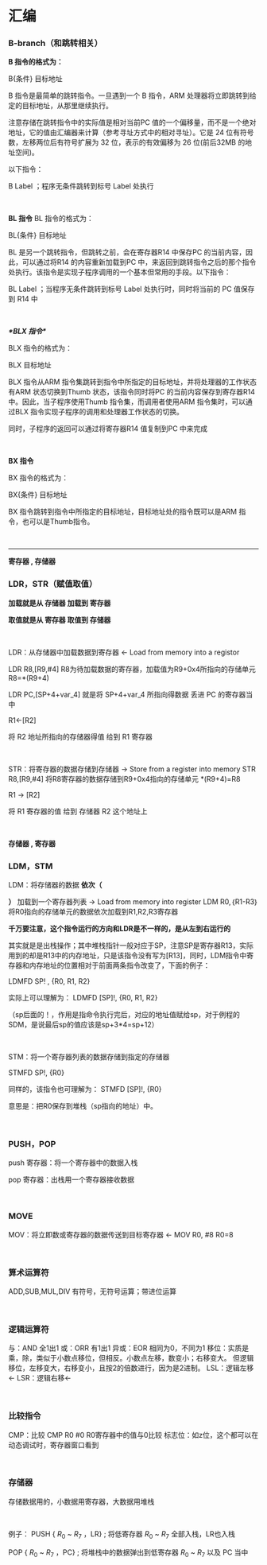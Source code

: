 # 汇编

### B-branch（和跳转相关）

**B 指令的格式为：**

B{条件} 目标地址

B 指令是最简单的跳转指令。一旦遇到一个 B 指令，ARM 处理器将立即跳转到给定的目标地址，从那里继续执行。

注意存储在跳转指令中的实际值是相对当前PC 值的一个偏移量，而不是一个绝对地址，它的值由汇编器来计算（参考寻址方式中的相对寻址）。它是 24 位有符号数，左移两位后有符号扩展为 32 位，表示的有效偏移为 26 位(前后32MB 的地址空间)。

以下指令：

B Label ；程序无条件跳转到标号 Label 处执行

​    

**BL 指令** BL 指令的格式为：

BL{条件} 目标地址

BL 是另一个跳转指令，但跳转之前，会在寄存器R14 中保存PC 的当前内容，因此，可以通过将R14 的内容重新加载到PC 中，来返回到跳转指令之后的那个指令处执行。该指令是实现子程序调用的一个基本但常用的手段。以下指令：

BL Label ；当程序无条件跳转到标号 Label 处执行时，同时将当前的 PC 值保存到 R14 中

​    

***\*BLX 指令\****

BLX 指令的格式为：

BLX 目标地址

BLX 指令从ARM 指令集跳转到指令中所指定的目标地址，并将处理器的工作状态有ARM 状态切换到Thumb 状态，该指令同时将PC 的当前内容保存到寄存器R14 中。因此，当子程序使用Thumb 指令集，而调用者使用ARM 指令集时，可以通过BLX 指令实现子程序的调用和处理器工作状态的切换。

同时，子程序的返回可以通过将寄存器R14 值复制到PC 中来完成

​    

**BX 指令**

BX 指令的格式为：

BX{条件} 目标地址

BX 指令跳转到指令中所指定的目标地址，目标地址处的指令既可以是ARM 指令，也可以是Thumb指令。

​    

---

**寄存器 , 存储器**

### LDR，STR（赋值取值）

**加载就是从 存储器 加载到 寄存器**

**取值就是从 寄存器 取值到 存储器**

​    

LDR：从存储器中加载数据到寄存器 ← Load from memory into a registor

LDR R8,[R9,#4]     R8为待加载数据的寄存器，加载值为R9+0x4所指向的存储单元 R8=*(R9+4)

LDR PC,[SP+4+var_4] 就是将 SP+4+var_4 所指向得数据 丢进 PC 的寄存器当中

R1←[R2]

将 R2 地址所指向的存储器得值 给到 R1 寄存器

​    

STR：将寄存器的数据存储到存储器 → Store from a register into memory STR R8,[R9,#4] 将R8寄存器的数据存储到R9+0x4指向的存储单元  *(R9+4)=R8

R1 → [R2]

将 R1 寄存器的值 给到 存储器 R2 这个地址上

​    

**存储器 , 寄存器**

### LDM，STM

LDM：将存储器的数据 **依次（**

**）** 加载到一个寄存器列表 → Load from memory into register LDM R0,｛R1-R3｝将R0指向的存储单元的数据依次加载到R1,R2,R3寄存器

**千万要注意，这个指令运行的方向和LDR是不一样的，是从左到右运行的**

其实就是是出栈操作；其中堆栈指针一般对应于SP，注意SP是寄存器R13，实际用到的却是R13中的内存地址，只是该指令没有写为[R13]，同时，LDM指令中寄存器和内存地址的位置相对于前面两条指令改变了，下面的例子：

LDMFD     SP! ,   {R0, R1, R2}

实际上可以理解为：    LDMFD     [SP]!,    {R0, R1, R2}

（sp后面的！，作用是指命令执行完后，对应的地址值赋给sp，对于例程的SDM，是说最后sp的值应该是sp+3*4=sp+12）

​    

STM：将一个寄存器列表的数据存储到指定的存储器

STMFD SP!, {R0}

同样的，该指令也可理解为： STMFD [SP]!, {R0}

意思是：把R0保存到堆栈（sp指向的地址）中。

​    

### PUSH，POP

push 寄存器：将一个寄存器中的数据入栈

pop 寄存器：出栈用一个寄存器接收数据

​    

### MOVE

MOV：将立即数或寄存器的数据传送到目标寄存器 ← MOV R0, #8        R0=8

​    

### 算术运算符

ADD,SUB,MUL,DIV 有符号，无符号运算；带进位运算

​    

### 逻辑运算符

与：AND 全1出1 或：ORR 有1出1 异或：EOR 相同为0，不同为1 移位：实质是乘，除，类似于小数点移位，但相反。小数点左移，数变小；右移变大。 但逻辑移位，左移变大，右移变小，且按2的倍数进行，因为是2进制。 LSL：逻辑左移← LSR：逻辑右移←

​    

### 比较指令

CMP：比较 CMP R0 #0 		R0寄存器中的值与0比较 标志位：如z位，这个都可以在动态调试时，寄存器窗口看到

​    

### 存储器

存储数据用的，小数据用寄存器，大数据用堆栈

​    

例子：
PUSH  { $R_0$ ~ $R_7$ ，LR} ; 将低寄存器 $R_0$ ~ $R_7$ 全部入栈，LR也入栈

POP { $R_0$ ~ $R_7$ ，PC} ; 将堆栈中的数据弹出到低寄存器 $R_0$ ~ $R_7$ 以及 PC 当中

